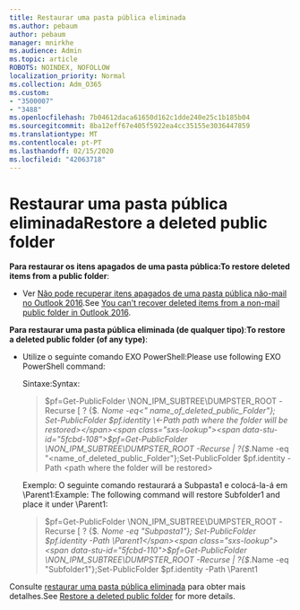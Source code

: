 ```yaml
---
title: Restaurar uma pasta pública eliminada
ms.author: pebaum
author: pebaum
manager: mnirkhe
ms.audience: Admin
ms.topic: article
ROBOTS: NOINDEX, NOFOLLOW
localization_priority: Normal
ms.collection: Adm_O365
ms.custom:
- "3500007"
- "3488"
ms.openlocfilehash: 7b04612daca61650d162c1dde240e25c1b185b04
ms.sourcegitcommit: 8ba12eff67e405f5922ea4cc35155e3036447859
ms.translationtype: MT
ms.contentlocale: pt-PT
ms.lasthandoff: 02/15/2020
ms.locfileid: "42063718"
---
```

# <a name="restore-a-deleted-public-folder"></a><span data-ttu-id="5fcbd-102">Restaurar uma pasta pública eliminada</span><span class="sxs-lookup"><span data-stu-id="5fcbd-102">Restore a deleted public folder</span></span>

<span data-ttu-id="5fcbd-103">**Para restaurar os itens apagados de uma pasta pública:**</span><span class="sxs-lookup"><span data-stu-id="5fcbd-103">**To restore deleted items from a public folder**:</span></span>

- <span data-ttu-id="5fcbd-104">Ver [Não pode recuperar itens apagados de uma pasta pública não-mail no Outlook 2016](https://aka.ms/pfrec).</span><span class="sxs-lookup"><span data-stu-id="5fcbd-104">See [You can't recover deleted items from a non-mail public folder in Outlook 2016](https://aka.ms/pfrec).</span></span>
 
<span data-ttu-id="5fcbd-105">**Para restaurar uma pasta pública eliminada (de qualquer tipo)**:</span><span class="sxs-lookup"><span data-stu-id="5fcbd-105">**To restore a deleted public folder (of any type)**:</span></span> 

- <span data-ttu-id="5fcbd-106">Utilize o seguinte comando EXO PowerShell:</span><span class="sxs-lookup"><span data-stu-id="5fcbd-106">Please use following EXO PowerShell command:</span></span>

    <span data-ttu-id="5fcbd-107">Sintaxe:</span><span class="sxs-lookup"><span data-stu-id="5fcbd-107">Syntax:</span></span>

    ><span data-ttu-id="5fcbd-108">$pf=Get-PublicFolder \NON_IPM_SUBTREE\DUMPSTER_ROOT -Recurse [ ? {$_. Nome -eq\<" name_of_deleted_public_Folder"}; Set-PublicFolder $pf.identity \<-Path path where the folder will be restored></span><span class="sxs-lookup"><span data-stu-id="5fcbd-108">$pf=Get-PublicFolder \NON_IPM_SUBTREE\DUMPSTER_ROOT -Recurse  | ?{$_.Name -eq "\<name_of_deleted_public_Folder"};Set-PublicFolder $pf.identity -Path \<path where the folder will be restored></span></span>

    <span data-ttu-id="5fcbd-109">Exemplo: O seguinte comando restaurará a Subpasta1 e colocá-la-á em \Parent1:</span><span class="sxs-lookup"><span data-stu-id="5fcbd-109">Example: The following command will restore Subfolder1 and place it under \Parent1:</span></span>

    ><span data-ttu-id="5fcbd-110">$pf=Get-PublicFolder \NON_IPM_SUBTREE\DUMPSTER_ROOT -Recurse [ ? {$_. Nome -eq "Subpasta1"}; Set-PublicFolder $pf.identity -Path \Parent1</span><span class="sxs-lookup"><span data-stu-id="5fcbd-110">$pf=Get-PublicFolder \NON_IPM_SUBTREE\DUMPSTER_ROOT -Recurse | ?{$_.Name -eq "Subfolder1"};Set-PublicFolder $pf.identity -Path \Parent1</span></span>

<span data-ttu-id="5fcbd-111">Consulte [restaurar uma pasta pública eliminada](https://docs.microsoft.com/exchange/collaboration-exo/public-folders/restore-deleted-public-folder) para obter mais detalhes.</span><span class="sxs-lookup"><span data-stu-id="5fcbd-111">See [Restore a deleted public folder](https://docs.microsoft.com/exchange/collaboration-exo/public-folders/restore-deleted-public-folder) for more details.</span></span>
